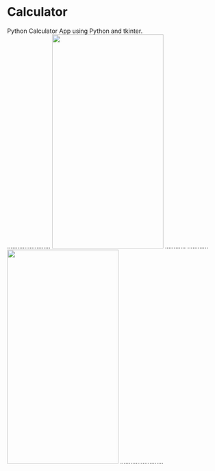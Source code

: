# Calculator
Python Calculator App using Python and tkinter.
<br>
.........................
<img width="260" height="500" src="https://user-images.githubusercontent.com/66867030/190920253-8bc500b1-0798-434c-ab62-483bba45a77a.png">
............
............
<img width="260" height="500" src="https://user-images.githubusercontent.com/66867030/190920599-2aba2c6e-9c09-4689-9ade-62b324699974.png">
.........................
